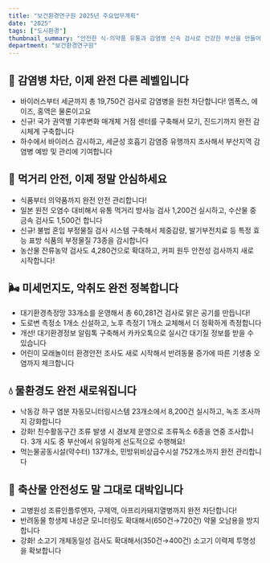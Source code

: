 ```yaml
---
title: "보건환경연구원 2025년 주요업무계획"
date: "2025"
tags: ["도시환경"]
thumbnail_summary: "안전한 식·의약품 유통과 감염병 신속 검사로 건강한 부산을 만들어가요!"
department: "보건환경연구원"
---
```


## 🦠 감염병 차단, 이제 완전 다른 레벨입니다

- 바이러스부터 세균까지 총 19,750건 검사로 감염병을 원천 차단합니다! 엠폭스, 에이즈, 홍역은 물론이고요
- 신규! 국가 권역별 기후변화 매개체 거점 센터를 구축해서 모기, 진드기까지 완전 감시체계 구축합니다
- 하수에서 바이러스 감시하고, 세균성 호흡기 감염증 유행까지 조사해서 부산지역 감염병 예방 및 관리에 기여합니다

## 🥘 먹거리 안전, 이제 정말 안심하세요

- 식품부터 의약품까지 완전 안전 관리합니다!
- 일본 원전 오염수 대비해서 유통 먹거리 방사능 검사 1,200건 실시하고, 수산물 중금속 검사도 1,500건 합니다
- 신규! 불법 혼입 부정물질 검사 시스템 구축해서 체중감량, 발기부전치료 등 특정 효능 표방 식품의 부정물질 73종을 감시합니다
- 농산물 잔류농약 검사도 4,280건으로 확대하고, 커피 원두 안전성 검사까지 새로 시작합니다!

## 🌬️ 미세먼지도, 악취도 완전 정복합니다

- 대기환경측정망 33개소를 운영해서 총 60,281건 검사로 맑은 공기를 만듭니다!
- 도로변 측정소 1개소 신설하고, 노후 측정기 1개소 교체해서 더 정확하게 측정합니다
- 개선! 대기환경정보 알림톡 구축해서 카카오톡으로 실시간 대기질 정보를 받을 수 있습니다
- 어린이 모래놀이터 환경안전 조사도 새로 시작해서 반려동물 증가에 따른 기생충 오염까지 체크합니다

## 💧 물환경도 완전 새로워집니다

- 낙동강 하구 염분 자동모니터링시스템 23개소에서 8,200건 실시하고, 녹조 조사까지 강화합니다
- 강화! 친수활동구간 조류 발생 시 경보제 운영으로 조류독소 6종을 연중 조사합니다. 3개 시도 중 부산에서 유일하게 선도적으로 수행해요!
- 먹는물공동시설(약수터) 137개소, 민방위비상급수시설 752개소까지 완전 관리합니다

## 🐄 축산물 안전성도 말 그대로 대박입니다

- 고병원성 조류인플루엔자, 구제역, 아프리카돼지열병까지 완전 차단합니다!
- 반려동물 항생제 내성균 모니터링도 확대해서(650건→720건) 약물 오남용을 방지합니다
- 강화! 소고기 개체동일성 검사도 확대해서(350건→400건) 소고기 이력제 투명성을 확보합니다
